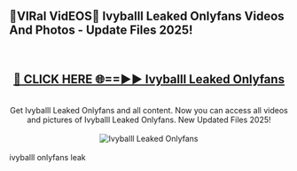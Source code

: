 <h2>🔴VIRal VidEOS🔴 Ivyballl Leaked Onlyfans Videos And Photos - Update Files 2025!</h2>
<br>
<div align="center">
<h2><a href="https://virallinks.top/odZfE0" rel="nofollow">🔴 CLICK HERE 🌐==►► Ivyballl Leaked Onlyfans</a></h2>
<br>
Get Ivyballl Leaked Onlyfans and all content. Now you can access all videos and pictures of Ivyballl Leaked Onlyfans. New Updated Files 2025!
<br>
<br>
<a href="https://virallinks.top/odZfE0" rel="nofollow" data-target="animated-image.originalLink"><img src="https://i.imgur.com/dJHk4Zq.gif)" alt="Ivyballl Leaked Onlyfans" style="max-width: 100%; display: inline-block;" data-target="animated-image.originalImage"></a>
</div>
<br>
ivyballl onlyfans leak